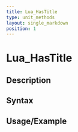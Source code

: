 ```yaml
---
title: Lua_HasTitle
type: unit_methods
layout: single_markdown
position: 1
---
```


# Lua_HasTitle

## Description

## Syntax

## Usage/Example


